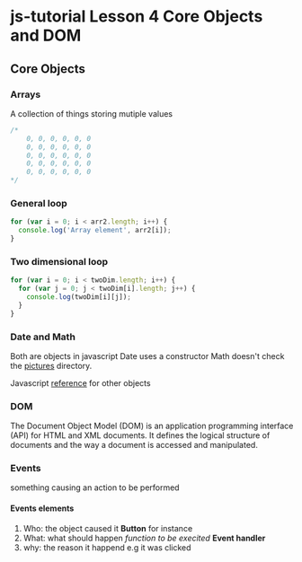 # js-tutorial Lesson 4 Core Objects and DOM

## Core Objects 

### Arrays

A collection of things storing mutiple values

``` js
/*
    0, 0, 0, 0, 0, 0
    0, 0, 0, 0, 0, 0
    0, 0, 0, 0, 0, 0
    0, 0, 0, 0, 0, 0
    0, 0, 0, 0, 0, 0
*/
```
### General loop

``` js
for (var i = 0; i < arr2.length; i++) {
  console.log('Array element', arr2[i]);
}
```
### Two dimensional loop

``` js
for (var i = 0; i < twoDim.length; i++) {
  for (var j = 0; j < twoDim[i].length; j++) {
    console.log(twoDim[i][j]);
  }
}
```

### Date and Math 

Both are objects in javascript Date uses a constructor Math doesn't check the [pictures](https://github.com/icon-ramico/js-tutorial/tree/main/Lesson_04/pictures) directory.

Javascript [reference](https://www.w3schools.com/jsref/default.asp) for other objects

### DOM

The Document Object Model (DOM) is an application programming interface (API) for HTML and XML documents. It defines the logical structure of documents and the way a document is accessed and manipulated.

### Events 

something causing an action to be performed

#### Events elements

1. Who: the object caused it **Button** for instance
1. What: what should happen *function to be execited* **Event handler**
1. why: the reason it happend e.g it was clicked
